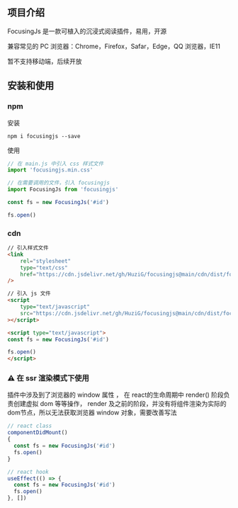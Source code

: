 ## 项目介绍

FocusingJs 是一款可植入的沉浸式阅读插件，易用，开源

[//]: # ([试试看]&#40;https://spacingjs.com&#41;)

[//]: # (![]&#40;screenshot.png&#41;)

兼容常见的 PC 浏览器：Chrome，Firefox，Safar，Edge，QQ 浏览器，IE11

暂不支持移动端，后续开放

## 安装和使用

### npm
安装
```
npm i focusingjs --save
```
使用
```js
// 在 main.js 中引入 css 样式文件
import 'focusingjs.min.css'

// 在需要调用的文件，引入 focusingjs
import FocusingJs from 'focusingjs'

const fs = new FocusingJs('#id')

fs.open()
```

### cdn
```html
// 引入样式文件
<link 
    rel="stylesheet" 
    type="text/css" 
    href="https://cdn.jsdelivr.net/gh/HuziG/focusingjs@main/cdn/dist/focusingjs.min.css"
/>

// 引入 js 文件
<script 
    type="text/javascript" 
    src="https://cdn.jsdelivr.net/gh/HuziG/focusingjs@main/cdn/dist/focusingjs.min.js"
></script>

<script type="text/javascript">
const fs = new FocusingJs('#id')

fs.open()
</script>  
```

### ⚠️ 在 ssr 渲染模式下使用

插件中涉及到了浏览器的 window 属性 ， 在 react的生命周期中 render() 阶段负责创建虚拟 dom 等等操作，
render 及之前的阶段，并没有将组件渲染为实际的dom节点，所以无法获取浏览器 window 对象，需要改善写法

```js
// react class
componentDidMount() 
{
  const fs = new FocusingJs('#id')
  fs.open()
}

// react hook
useEffect(() => {
  const fs = new FocusingJs('#id')
  fs.open()
}, [])
```


[//]: # (# 安装视频)

[//]: # (可以通过视频，更加直观地去学习使用)
